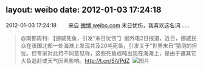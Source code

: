 layout: weibo
date: 2012-01-03 17:24:18
---
<meta name="referrer" content="no-referrer" />

2012-01-03 17:24:18  &nbsp;&nbsp;&nbsp;&nbsp;&nbsp;&nbsp; 来自 <a href="http://weibo.com/" rel="nofollow">微博 weibo.com</a>
末日忧伤，我喜欢这名词……
>  @南都周刊: 【挪威死鱼，引发“末日忧伤”】据外电2日报道，近日，挪威民众在该国北部一处海滩上发现共及20吨死鱼，引发关于“世界末日”猜测的担忧。但专家对此持不同意见称，这些死鱼成吨出现在海滩上，是由于遭其它大鱼追赶或天气因素影响。http://t.cn/SiVPdZ ​​​
>  ![图片](https://ww2.sinaimg.cn/large/61d7cd94gw1dop5vj29j6j.jpg)
